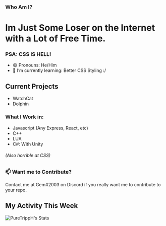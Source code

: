 ### Who Am I?
# Im Just Some Loser on the Internet with a Lot of Free Time.
### PSA: CSS IS HELL!
- 😄 Pronouns: He/Him
- 🌱 I’m currently learning: Better CSS Styling :/


## Current Projects
- WatchCat
- Dolphin

### What I Work in:
- Javascript (Any Express, React, etc)
- C++ 
- LUA
- C#: With Unity
###### (Also horrible at CSS)

### 📫 Want me to Contribute?
Contact me at Gem#2003 on Discord if you really want me to contribute to your repo.

## My Activity This Week

![PureTrippH's Stats](https://github-readme-stats.vercel.app/api/wakatime?username=@Gem)

<!--
**PureTrippH/PureTrippH** is a ✨ _special_ ✨ repository because its `README.md` (this file) appears on your GitHub profile.

Here are some ideas to get you started:



- 👯 I’m looking to collaborate on ...
- 🤔 I’m looking for help with ...
- 💬 Ask me about ...
- 📫 How to reach me: ...
 ...
- ⚡ Fun fact: ...
-->
